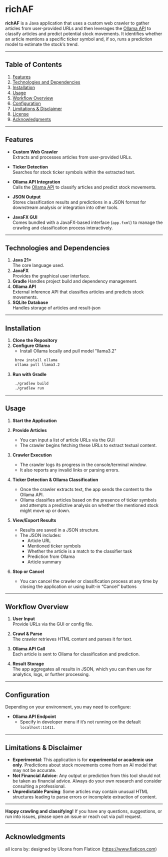 # richAF

**richAF** is a Java application that uses a custom web crawler to gather articles from user-provided URLs and then leverages the [Ollama API](https://github.com/jmorganca/ollama) to classify articles and predict potential stock movements. It identifies whether an article mentions a specific ticker symbol and, if so, runs a prediction model to estimate the stock’s trend.

---

## Table of Contents
1. [Features](#features)
2. [Technologies and Dependencies](#technologies-and-dependencies)
3. [Installation](#installation)
4. [Usage](#usage)
5. [Workflow Overview](#workflow-overview)
6. [Configuration](#configuration)
7. [Limitations & Disclaimer](#limitations--disclaimer)
8. [License](#license)
9. [Acknowledgments](#Acknowledgments)

---

## Features

- **Custom Web Crawler**  
  Extracts and processes articles from user-provided URLs.

- **Ticker Detection**  
  Searches for stock ticker symbols within the extracted text.

- **Ollama API Integration**  
  Calls the [Ollama API](https://github.com/jmorganca/ollama) to classify articles and predict stock movements.

- **JSON Output**  
  Stores classification results and predictions in a JSON format for downstream analysis or integration into other tools.

- **JavaFX GUI**  
  Comes bundled with a JavaFX-based interface (`app.fxml`) to manage the crawling and classification process interactively.

---

## Technologies and Dependencies

1. **Java 21+**  
   The core language used.
2. **JavaFX**  
   Provides the graphical user interface.
3. **Gradle**
   Handles project build and dependency management.
4. **Ollama API**  
   External inference API that classifies articles and predicts stock movements.
5. **SQLite Database**  
   Handles storage of articles and result-json
---

## Installation

1. **Clone the Repository**
2. **Configure Ollama**  
   * Install Ollama locally and pull model "llama3.2"
   ```bash 
    brew install ollama
    ollama pull llama3.2
3. **Run with Gradle**
   ```bash 
    ./gradlew build
    ./gradlew run
   
---
## Usage
1. **Start the Application**
3. **Provide Articles**
    - You can input a list of article URLs via the GUI 
    - The crawler begins fetching these URLs to extract textual content.

3. **Crawler Execution**
    - The crawler logs its progress in the console/terminal window.
    - It also reports any invalid links or parsing errors.

4. **Ticker Detection & Ollama Classification**
    - Once the crawler extracts text, the app sends the content to the Ollama API.
    - Ollama classifies articles based on the presence of ticker symbols and attempts a predictive analysis on whether the mentioned stock might move up or down.

5. **View/Export Results**
    - Results are saved in a JSON structure.
    - The JSON includes:
        - Article URL
        - Mentioned ticker symbols
        - Whether the article is a match to the classifier task
        - Prediction from Ollama
        - Article summary

6. **Stop or Cancel**
    - You can cancel the crawler or classification process at any time by closing the application or using built-in “Cancel” buttons

---

## Workflow Overview

1. **User Input**  
   Provide URLs via the GUI or config file.

2. **Crawl & Parse**  
   The crawler retrieves HTML content and parses it for text.

4. **Ollama API Call**  
   Each article is sent to Ollama for classification and prediction.

5. **Result Storage**  
   The app aggregates all results in JSON, which you can then use for analytics, logs, or further processing.

---

## Configuration
Depending on your environment, you may need to configure:

- **Ollama API Endpoint**
    - Specify in developer menu if it’s not running on the default `localhost:11411`.

---

## Limitations & Disclaimer

- **Experimental**: This application is for **experimental or academic use only**. Predictions about stock movements come from an AI model that may not be accurate.
- **Not Financial Advice**: Any output or prediction from this tool should not be taken as financial advice. Always do your own research and consider consulting a professional.
- **Unpredictable Parsing**: Some articles may contain unusual HTML structures leading to parse errors or incomplete extraction of content.

---

**Happy crawling and classifying!** If you have any questions, suggestions, or run into issues, please open an issue or reach out via pull request.

---

## Acknowledgments
all icons by: designed by UIcons from Flaticon (https://www.flaticon.com)